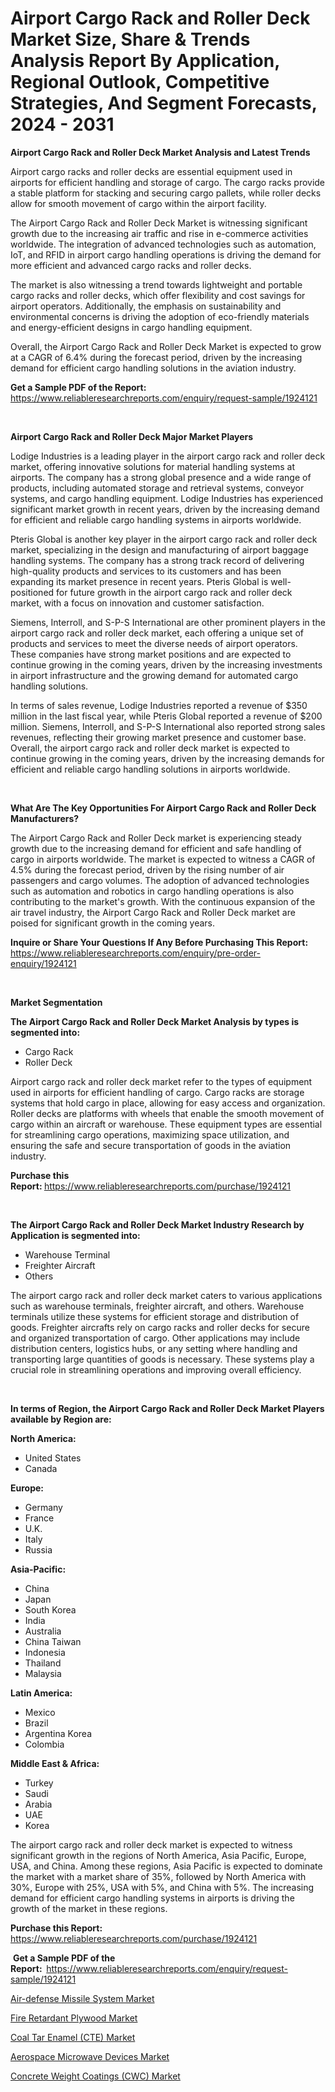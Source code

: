<p><h1>Airport Cargo Rack and Roller Deck Market Size, Share & Trends Analysis Report By Application, Regional Outlook, Competitive Strategies, And Segment Forecasts, 2024 - 2031</h1></p><p><strong>Airport Cargo Rack and Roller Deck Market Analysis and Latest Trends</strong></p>
<p><p>Airport cargo racks and roller decks are essential equipment used in airports for efficient handling and storage of cargo. The cargo racks provide a stable platform for stacking and securing cargo pallets, while roller decks allow for smooth movement of cargo within the airport facility.</p><p>The Airport Cargo Rack and Roller Deck Market is witnessing significant growth due to the increasing air traffic and rise in e-commerce activities worldwide. The integration of advanced technologies such as automation, IoT, and RFID in airport cargo handling operations is driving the demand for more efficient and advanced cargo racks and roller decks.</p><p>The market is also witnessing a trend towards lightweight and portable cargo racks and roller decks, which offer flexibility and cost savings for airport operators. Additionally, the emphasis on sustainability and environmental concerns is driving the adoption of eco-friendly materials and energy-efficient designs in cargo handling equipment.</p><p>Overall, the Airport Cargo Rack and Roller Deck Market is expected to grow at a CAGR of 6.4% during the forecast period, driven by the increasing demand for efficient cargo handling solutions in the aviation industry.</p></p>
<p><strong>Get a Sample PDF of the Report:&nbsp;</strong> <a href="https://www.reliableresearchreports.com/enquiry/request-sample/1924121">https://www.reliableresearchreports.com/enquiry/request-sample/1924121</a></p>
<p>&nbsp;</p>
<p><strong>Airport Cargo Rack and Roller Deck Major Market Players</strong></p>
<p><p>Lodige Industries is a leading player in the airport cargo rack and roller deck market, offering innovative solutions for material handling systems at airports. The company has a strong global presence and a wide range of products, including automated storage and retrieval systems, conveyor systems, and cargo handling equipment. Lodige Industries has experienced significant market growth in recent years, driven by the increasing demand for efficient and reliable cargo handling systems in airports worldwide.</p><p>Pteris Global is another key player in the airport cargo rack and roller deck market, specializing in the design and manufacturing of airport baggage handling systems. The company has a strong track record of delivering high-quality products and services to its customers and has been expanding its market presence in recent years. Pteris Global is well-positioned for future growth in the airport cargo rack and roller deck market, with a focus on innovation and customer satisfaction.</p><p>Siemens, Interroll, and S-P-S International are other prominent players in the airport cargo rack and roller deck market, each offering a unique set of products and services to meet the diverse needs of airport operators. These companies have strong market positions and are expected to continue growing in the coming years, driven by the increasing investments in airport infrastructure and the growing demand for automated cargo handling solutions.</p><p>In terms of sales revenue, Lodige Industries reported a revenue of $350 million in the last fiscal year, while Pteris Global reported a revenue of $200 million. Siemens, Interroll, and S-P-S International also reported strong sales revenues, reflecting their growing market presence and customer base. Overall, the airport cargo rack and roller deck market is expected to continue growing in the coming years, driven by the increasing demands for efficient and reliable cargo handling solutions in airports worldwide.</p></p>
<p>&nbsp;</p>
<p><strong>What Are The Key Opportunities For Airport Cargo Rack and Roller Deck Manufacturers?</strong></p>
<p><p>The Airport Cargo Rack and Roller Deck market is experiencing steady growth due to the increasing demand for efficient and safe handling of cargo in airports worldwide. The market is expected to witness a CAGR of 4.5% during the forecast period, driven by the rising number of air passengers and cargo volumes. The adoption of advanced technologies such as automation and robotics in cargo handling operations is also contributing to the market's growth. With the continuous expansion of the air travel industry, the Airport Cargo Rack and Roller Deck market are poised for significant growth in the coming years.</p></p>
<p><strong>Inquire or Share Your Questions If Any Before Purchasing This Report:</strong> <a href="https://www.reliableresearchreports.com/enquiry/pre-order-enquiry/1924121">https://www.reliableresearchreports.com/enquiry/pre-order-enquiry/1924121</a></p>
<p>&nbsp;</p>
<p><strong>Market Segmentation</strong></p>
<p><strong>The Airport Cargo Rack and Roller Deck Market Analysis by types is segmented into:</strong></p>
<p><ul><li>Cargo Rack</li><li>Roller Deck</li></ul></p>
<p><p>Airport cargo rack and roller deck market refer to the types of equipment used in airports for efficient handling of cargo. Cargo racks are storage systems that hold cargo in place, allowing for easy access and organization. Roller decks are platforms with wheels that enable the smooth movement of cargo within an aircraft or warehouse. These equipment types are essential for streamlining cargo operations, maximizing space utilization, and ensuring the safe and secure transportation of goods in the aviation industry.</p></p>
<p><strong>Purchase this Report:&nbsp;</strong><a href="https://www.reliableresearchreports.com/purchase/1924121">https://www.reliableresearchreports.com/purchase/1924121</a></p>
<p>&nbsp;</p>
<p><strong>The Airport Cargo Rack and Roller Deck Market Industry Research by Application is segmented into:</strong></p>
<p><ul><li>Warehouse Terminal</li><li>Freighter Aircraft</li><li>Others</li></ul></p>
<p><p>The airport cargo rack and roller deck market caters to various applications such as warehouse terminals, freighter aircraft, and others. Warehouse terminals utilize these systems for efficient storage and distribution of goods. Freighter aircrafts rely on cargo racks and roller decks for secure and organized transportation of cargo. Other applications may include distribution centers, logistics hubs, or any setting where handling and transporting large quantities of goods is necessary. These systems play a crucial role in streamlining operations and improving overall efficiency.</p></p>
<p>&nbsp;</p>
<p><strong>In terms of Region, the Airport Cargo Rack and Roller Deck Market Players available by Region are:</strong></p>
<p>
    <p> <strong> North America: </strong>
        <ul>
            <li>United States</li>
            <li>Canada</li>
        </ul>
        </p> 
    <p> <strong> Europe: </strong>
        <ul>
            <li>Germany</li>
            <li>France</li>
            <li>U.K.</li>
            <li>Italy</li>
            <li>Russia</li>
        </ul>
        </p> 
    <p> <strong> Asia-Pacific: </strong>
        <ul>
            <li>China</li>
            <li>Japan</li>
            <li>South Korea</li>
            <li>India</li>
            <li>Australia</li>
            <li>China Taiwan</li>
            <li>Indonesia</li>
            <li>Thailand</li>
            <li>Malaysia</li>
        </ul>
        </p> 
    <p> <strong> Latin America: </strong>
        <ul>
            <li>Mexico</li>
            <li>Brazil</li>
            <li>Argentina Korea</li>
            <li>Colombia</li>
        </ul>
        </p> 
    <p> <strong> Middle East & Africa: </strong>
        <ul>
            <li>Turkey</li>
            <li>Saudi</li>
            <li>Arabia</li>
            <li>UAE</li>
            <li>Korea</li>
        </ul>
    </p>
    </p>
<p><p>The airport cargo rack and roller deck market is expected to witness significant growth in the regions of North America, Asia Pacific, Europe, USA, and China. Among these regions, Asia Pacific is expected to dominate the market with a market share of 35%, followed by North America with 30%, Europe with 25%, USA with 5%, and China with 5%. The increasing demand for efficient cargo handling systems in airports is driving the growth of the market in these regions.</p></p>
<p><strong>Purchase this Report: </strong><a href="https://www.reliableresearchreports.com/purchase/1924121">https://www.reliableresearchreports.com/purchase/1924121</a></p>
<p>&nbsp;<strong>Get a Sample PDF of the Report:&nbsp;&nbsp;</strong><a href="https://www.reliableresearchreports.com/enquiry/request-sample/1924121">https://www.reliableresearchreports.com/enquiry/request-sample/1924121</a></p>
<p><strong></strong></p>
<p><p><a href="https://github.com/angelajermaine/Market-Research-Report-List-2/blob/main/air-defense-missile-system-market.md">Air-defense Missile System Market</a></p><p><a href="https://view.publitas.com/reportprime-1/fire-retardant-plywood-market-research-report-reveals-the-latest-trends-and-opportunities-of-this-market-for-period-from-2024-2031/">Fire Retardant Plywood Market</a></p><p><a href="https://picayune-night-cbd.notion.site/Coal-Tar-Enamel-CTE-Market-Analysis-and-Market-Size-Global-Industry-Overview-Market-Segmentation-ef4ee54ae278498194b5ac15060bdae5">Coal Tar Enamel (CTE) Market</a></p><p><a href="https://github.com/beatblasta/Market-Research-Report-List-2/blob/main/aerospace-microwave-devices-market.md">Aerospace Microwave Devices Market</a></p><p><a href="https://valiant-lunge-8fe.notion.site/Concrete-Weight-Coatings-CWC-Market-Research-Report-The-Key-To-Successful-Business-Strategy-Forec-ca11bf21030345d8b14b81a5214d1bf4">Concrete Weight Coatings (CWC) Market</a></p></p>